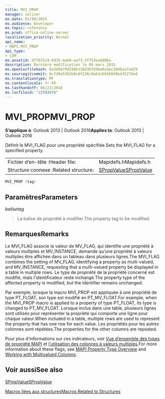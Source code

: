 ```yaml
---
title: MVI_PROP
manager: soliver
ms.date: 03/09/2015
ms.audience: Developer
ms.topic: reference
ms.prod: office-online-server
localization_priority: Normal
api_name:
- MAPI.MVI_PROP
api_type:
- COM
ms.assetid: d7f07524-6935-4a60-aaf3-3f753ea8d86a
description: Dernière modification le 09 mars 2015
ms.openlocfilehash: 6a3d0d79d190b318d36fd9be8a3ec39d6aa7ad29
ms.sourcegitcommit: 0cf39e5382b8c6f236c8a63c6036849ed3527ded
ms.translationtype: MT
ms.contentlocale: fr-FR
ms.lasthandoff: 08/23/2018
ms.locfileid: "22593976"
---
```

# <a name="mviprop"></a><span data-ttu-id="d1c4a-103">MVI_PROP</span><span class="sxs-lookup"><span data-stu-id="d1c4a-103">MVI_PROP</span></span>

  
  
<span data-ttu-id="d1c4a-104">**S’applique à**: Outlook 2013 | Outlook 2016</span><span class="sxs-lookup"><span data-stu-id="d1c4a-104">**Applies to**: Outlook 2013 | Outlook 2016</span></span> 
  
<span data-ttu-id="d1c4a-105">Définit le MVI_FLAG pour une propriété spécifiée.</span><span class="sxs-lookup"><span data-stu-id="d1c4a-105">Sets the MVI_FLAG for a specified property.</span></span> 
  
|||
|:-----|:-----|
|<span data-ttu-id="d1c4a-106">Fichier d’en-tête :</span><span class="sxs-lookup"><span data-stu-id="d1c4a-106">Header file:</span></span>  <br/> |<span data-ttu-id="d1c4a-107">Mapidefs.h</span><span class="sxs-lookup"><span data-stu-id="d1c4a-107">Mapidefs.h</span></span>  <br/> |
|<span data-ttu-id="d1c4a-108">Structure connexe :</span><span class="sxs-lookup"><span data-stu-id="d1c4a-108">Related structure:</span></span>  <br/> |[<span data-ttu-id="d1c4a-109">SPropValue</span><span class="sxs-lookup"><span data-stu-id="d1c4a-109">SPropValue</span></span>](spropvalue.md) <br/> |
   
```cpp
MVI_PROP (tag)
```

## <a name="parameters"></a><span data-ttu-id="d1c4a-110">Paramètres</span><span class="sxs-lookup"><span data-stu-id="d1c4a-110">Parameters</span></span>

 <span data-ttu-id="d1c4a-111">_balise_</span><span class="sxs-lookup"><span data-stu-id="d1c4a-111">_tag_</span></span>
  
> <span data-ttu-id="d1c4a-112">La balise de propriété à modifier.</span><span class="sxs-lookup"><span data-stu-id="d1c4a-112">The property tag to be modified.</span></span>
    
## <a name="remarks"></a><span data-ttu-id="d1c4a-113">Remarques</span><span class="sxs-lookup"><span data-stu-id="d1c4a-113">Remarks</span></span>

<span data-ttu-id="d1c4a-114">Le MVI_FLAG associe la valeur de MV_FLAG, qui identifie une propriété à valeurs multiples et MV_INSTANCE, demande qu’une propriété à valeurs multiples être affichée dans un tableau dans plusieurs lignes.</span><span class="sxs-lookup"><span data-stu-id="d1c4a-114">The MVI_FLAG combines the setting of MV_FLAG, identifying a property as multi-valued, and MV_INSTANCE, requesting that a multi-valued property be displayed in a table in multiple rows.</span></span> <span data-ttu-id="d1c4a-115">Le type de propriété de la propriété concerné est modifié, mais l’identificateur reste inchangé.</span><span class="sxs-lookup"><span data-stu-id="d1c4a-115">The property type of the affected property is modified, but the identifier remains unchanged.</span></span> 
  
<span data-ttu-id="d1c4a-116">Par exemple, lorsque la macro MVI_PROP est appliquée à une propriété de type PT_FLOAT, son type est modifié en PT_MV_FLOAT.</span><span class="sxs-lookup"><span data-stu-id="d1c4a-116">For example, when the MVI_PROP macro is applied to a property of type PT_FLOAT, its type is changed to PT_MV_FLOAT.</span></span> <span data-ttu-id="d1c4a-117">Lorsque inclus dans une table, plusieurs lignes sont utilisés pour représenter la propriété qui comporte une ligne pour chaque valeur.</span><span class="sxs-lookup"><span data-stu-id="d1c4a-117">When included in a table, multiple rows are used to represent the property that has one row for each value.</span></span> <span data-ttu-id="d1c4a-118">Les propriétés pour les autres colonnes sont répétées.</span><span class="sxs-lookup"><span data-stu-id="d1c4a-118">The properties for the other columns are repeated.</span></span> 
  
<span data-ttu-id="d1c4a-119">Pour plus d’informations sur ces indicateurs, voir [Vue d’ensemble des types de propriété MAPI](mapi-property-type-overview.md) et [l’utilisation des colonnes à valeurs multiples](working-with-multivalued-columns.md).</span><span class="sxs-lookup"><span data-stu-id="d1c4a-119">For more information about these flags, see [MAPI Property Type Overview](mapi-property-type-overview.md) and [Working with Multivalued Columns](working-with-multivalued-columns.md).</span></span>
  
## <a name="see-also"></a><span data-ttu-id="d1c4a-120">Voir aussi</span><span class="sxs-lookup"><span data-stu-id="d1c4a-120">See also</span></span>



[<span data-ttu-id="d1c4a-121">SPropValue</span><span class="sxs-lookup"><span data-stu-id="d1c4a-121">SPropValue</span></span>](spropvalue.md)


[<span data-ttu-id="d1c4a-122">Macros liées aux structures</span><span class="sxs-lookup"><span data-stu-id="d1c4a-122">Macros Related to Structures</span></span>](macros-related-to-structures.md)

